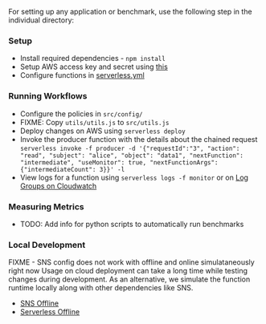 For setting up any application or benchmark, use the following step in the individual directory:

### Setup
- Install required dependencies - `npm install`
- Setup AWS access key and secret using [this](https://www.serverless.com/framework/docs/providers/aws/guide/credentials/)
- Configure functions in [serverless.yml](/serverless.yml)

### Running Workflows
- Configure the policies in `src/config/`
- FIXME: Copy `utils/utils.js` to `src/utils.js`
- Deploy changes on AWS using `serverless deploy`
- Invoke the producer function with the details about the chained request `serverless invoke -f producer -d '{"requestId":"3", "action": "read", "subject": "alice", "object": "data1", "nextFunction": "intermediate", "useMonitor": true, "nextFunctionArgs": {"intermediateCount": 3}}' -l`
- View logs for a function using `serverless logs -f monitor` or on [Log Groups on Cloudwatch](https://us-east-1.console.aws.amazon.com/cloudwatch/)

### Measuring Metrics
- TODO: Add info for python scripts to automatically run benchmarks

### Local Development
FIXME - SNS config does not work with offline and online simulataneously right now
Usage on cloud deployment can take a long time while testing changes during development. As an alternative, we simulate the function runtime locally along with other dependencies like SNS.
 - [SNS Offline](https://www.serverless.com/plugins/serverless-offline-sns)
 - [Serverless Offline](https://www.serverless.com/plugins/serverless-offline)
